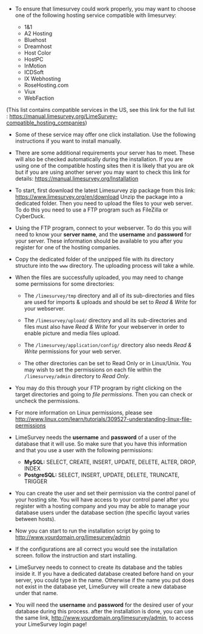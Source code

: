 * To ensure that limesurvey could work properly, you may want to choose one of the following hosting service compatible with limesurvey:

	* 1&1
	* A2 Hosting
	* Bluehost
	* Dreamhost
	* Host Color
	* HostPC
	* InMotion
	* ICDSoft
	* IX Webhosting
	* RoseHosting.com
	* Viux
	* WebFaction

(This list contains compatible services in the US, see this link for the full list : https://manual.limesurvey.org/LimeSurvey-compatible_hosting_companies)

* Some of these service may offer one click installation. Use the following instructions if you want to install manually.

* There are some additional requirements your server has to meet. These will also be checked automatically during the installation. If you are using one of the compatible hosting sites then it is likely that you are ok but if you are using another server you may want to check this link for details: https://manual.limesurvey.org/Installation

* To start, first download the latest Limesurvey zip package from this link: https://www.limesurvey.org/en/download
Unzip the package into a dedicated folder.
Then you need to upload the files to your web server. To do this you need to use a FTP program such as FileZilla or CyberDuck.

* Using the FTP program, connect to your webserver. To do this you will need to know your **server name**, and the **username** and **password** for your server. These information should be available to you after you register for one of the hosting companies.

* Copy the dedicated folder of the unzipped file with its directory structure into the `www` directory.  The uploading process will take a while.

* When the files are successfully uploaded, you may need to change some permissions for some directories:

	* The `/limesurvey/tmp` directory and all of its sub-directories and files are used for imports & uploads and should be set to _Read & Write_ for your webserver.

	* The `/limesurvey/upload/` directory and all its sub-directories and files must also have _Read & Write_ for your webserver in order to enable picture and media files upload.

	* The `/limesurvey/application/config/` directory also needs _Read & Write_ permissions for your web server.

	* The other directories can be set to Read Only or in Linux/Unix. You may wish to set the permissions on each file within the `/limesurvey/admin` directory to _Read Only_.

<p></p>

* You may do this through your FTP program by right clicking on the target directories and going to _file permissions_. Then you can check or uncheck the permissions.

* For more information on Linux permissions, please see http://www.linux.com/learn/tutorials/309527-understanding-linux-file-permissions

* LimeSurvey needs the **username** and **password** of a user of the database that it will use. So make sure that you have this information and that you use a user with the following permissions:

	* **MySQL:** SELECT, CREATE, INSERT, UPDATE, DELETE, ALTER, DROP, INDEX
	* **PostgreSQL:** SELECT, INSERT, UPDATE, DELETE, TRUNCATE, TRIGGER

<p></p>

* You can create the user and set their permission via the control panel of your hosting site. You will have access to your control panel after you register with a hosting company and you may be able to manage your database users under the database section (the specific layout varies between hosts).

* Now you can start to run the installation script by going to http://www.yourdomain.org/limesurvey/admin

* If the configurations are all correct you would see the installation screen. follow the instruction and start installing.

* LimeSurvey needs to connect to create its database and the tables inside it. If you have a dedicated database created before hand on your server, you could type in the name. Otherwise if the name you put does not exist in the database yet, LimeSurvey will create a new database under that name. 

* You will need the **username** and **password** for the desired user of your database during this process.
after the installation is done, you can use the same link, http://www.yourdomain.org/limesurvey/admin, to access your LimeSurvey login page!


